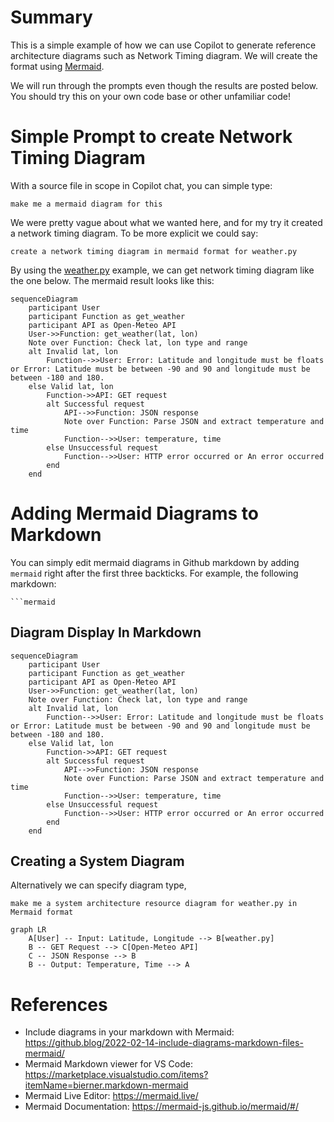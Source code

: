 # Summary

This is a simple example of how we can use Copilot to generate reference architecture diagrams such as Network Timing diagram. We will create the format using [Mermaid](https://mermaid.live/).

We will run through the prompts even though the results are posted below. You should try this on your own code base or other unfamiliar code!

# Simple Prompt to create Network Timing Diagram

With a source file in scope in Copilot chat, you can simple type:

`make me a mermaid diagram for this`

We were pretty vague about what we wanted here, and for my try it created a network timing diagram. To be more explicit we could say:

`create a network timing diagram in mermaid format for weather.py`

By using the [weather.py](../api/weather.py) example, we can get network timing diagram like the one below. The mermaid result looks like this:

```
sequenceDiagram
    participant User
    participant Function as get_weather
    participant API as Open-Meteo API
    User->>Function: get_weather(lat, lon)
    Note over Function: Check lat, lon type and range
    alt Invalid lat, lon
        Function-->>User: Error: Latitude and longitude must be floats or Error: Latitude must be between -90 and 90 and longitude must be between -180 and 180.
    else Valid lat, lon
        Function->>API: GET request
        alt Successful request
            API-->>Function: JSON response
            Note over Function: Parse JSON and extract temperature and time
            Function-->>User: temperature, time
        else Unsuccessful request
            Function-->>User: HTTP error occurred or An error occurred
        end
    end
```


# Adding Mermaid Diagrams to Markdown

You can simply edit mermaid diagrams in Github markdown by adding `mermaid` right after the first three backticks. For example, the following markdown:

````
```mermaid
``````

## Diagram Display In Markdown

```mermaid
sequenceDiagram
    participant User
    participant Function as get_weather
    participant API as Open-Meteo API
    User->>Function: get_weather(lat, lon)
    Note over Function: Check lat, lon type and range
    alt Invalid lat, lon
        Function-->>User: Error: Latitude and longitude must be floats or Error: Latitude must be between -90 and 90 and longitude must be between -180 and 180.
    else Valid lat, lon
        Function->>API: GET request
        alt Successful request
            API-->>Function: JSON response
            Note over Function: Parse JSON and extract temperature and time
            Function-->>User: temperature, time
        else Unsuccessful request
            Function-->>User: HTTP error occurred or An error occurred
        end
    end
``````

## Creating a System Diagram

Alternatively we can specify diagram type,

`make me a system architecture resource diagram for weather.py in Mermaid format`

```mermaid
graph LR
    A[User] -- Input: Latitude, Longitude --> B[weather.py]
    B -- GET Request --> C[Open-Meteo API]
    C -- JSON Response --> B
    B -- Output: Temperature, Time --> A
```

# References

* Include diagrams in your markdown with Mermaid: https://github.blog/2022-02-14-include-diagrams-markdown-files-mermaid/
* Mermaid Markdown viewer for VS Code: https://marketplace.visualstudio.com/items?itemName=bierner.markdown-mermaid
* Mermaid Live Editor: https://mermaid.live/
* Mermaid Documentation: https://mermaid-js.github.io/mermaid/#/

